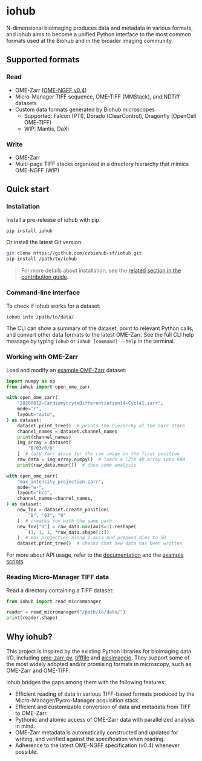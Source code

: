 # iohub

N-dimensional bioimaging produces data and metadata in various formats,
and iohub aims to become a unified Python interface to the most common formats
used at the Biohub and in the broader imaging community.

## Supported formats

### Read

- OME-Zarr ([OME-NGFF v0.4](https://ngff.openmicroscopy.org/0.4/))
- Micro-Manager TIFF sequence, OME-TIFF (MMStack), and NDTiff datasets
- Custom data formats generated by Biohub microscopes
  - Supported: Falcon (PTI), Dorado (ClearControl), Dragonfly (OpenCell OME-TIFF)
  - WIP: Mantis, DaXi

### Write

- OME-Zarr
- Multi-page TIFF stacks organized in a directory hierarchy that mimics OME-NGFF (WIP)

## Quick start

### Installation

Install a pre-release of iohub with pip:

```sh
pip install iohub
```

Or install the latest Git version:

```sh
git clone https://github.com/czbiohub-sf/iohub.git
pip install /path/to/iohub
```

> For more details about installation, see the [related section in the contribution guide](CONTRIBUTING.md#setting-up-developing-environment).

### Command-line interface

To check if iohub works for a dataset:

```sh
iohub info /path/to/data/
```

The CLI can show a summary of the dataset,
point to relevant Python calls,
and convert other data formats to the latest OME-Zarr.
See the full CLI help message by typing `iohub` or `iohub [command] --help` in the terminal.

### Working with OME-Zarr

Load and modify an [example OME-Zarr](https://zenodo.org/record/7274533#.Y-q9uOzMJqv) dataset:

```py
import numpy as np
from iohub import open_ome_zarr

with open_ome_zarr(
    "20200812-CardiomyocyteDifferentiation14-Cycle1.zarr",
    mode="r",
    layout="auto",
) as dataset:
    dataset.print_tree()  # prints the hierarchy of the zarr store
    channel_names = dataset.channel_names
    print(channel_names)
    img_array = dataset[
        "B/03/0/0"
    ]  # lazy Zarr array for the raw image in the first position
    raw_data = img_array.numpy()  # loads a CZYX 4D array into RAM
    print(raw_data.mean())  # does some analysis

with open_ome_zarr(
    "max_intensity_projection.zarr",
    mode="w-",
    layout="hcs",
    channel_names=channel_names,
) as dataset:
    new_fov = dataset.create_position(
        "B", "03", "0"
    )  # creates fov with the same path
    new_fov["0"] = raw_data.max(axis=1).reshape(
        (1, 1, 1, *raw_data.shape[2:])
    )  # max projection along Z axis and prepend dims to 5D
    dataset.print_tree()  # checks that new data has been written
```

For more about API usage, refer to the [documentation](https://czbiohub-sf.github.io/iohub/)
and the [example scripts](https://github.com/czbiohub-sf/iohub/tree/main/examples).

### Reading Micro-Manager TIFF data

Read a directory containing a TIFF dataset:

```py
from iohub import read_micromanager

reader = read_micromanager("/path/to/data/")
print(reader.shape)
```

## Why iohub?

This project is inspired by the existing Python libraries for bioimaging data I/O,
including [ome-zarr-py](https://github.com/ome/ome-zarr-py), [tifffile](https://github.com/cgohlke/tifffile) and [aicsimageio](https://github.com/AllenCellModeling/aicsimageio).
They support some of the most widely adopted and/or promising formats in microscopy,
such as OME-Zarr and OME-TIFF.

iohub bridges the gaps among them with the following features:

- Efficient reading of data in various TIFF-based formats produced by the Micro-Manager/Pycro-Manager acquisition stack.
- Efficient and customizable conversion of data and metadata from TIFF to OME-Zarr.
- Pythonic and atomic access of OME-Zarr data with parallelized analysis in mind.
- OME-Zarr metadata is automatically constructed and updated for writing,
and verified against the specification when reading.
- Adherence to the latest OME-NGFF specification (v0.4) whenever possible.
